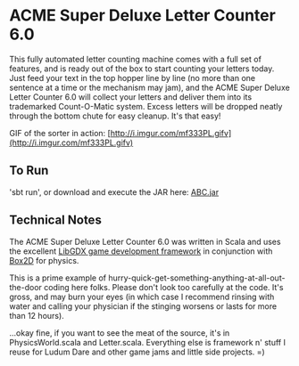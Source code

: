 ACME Super Deluxe Letter Counter 6.0
====================================

This fully automated letter counting machine comes with a full set of features, and is
ready out of the box to start counting your letters today.  Just feed your text in the
top hopper line by line (no more than one sentence at a time or the mechanism may jam),
and the ACME Super Deluxe Letter Counter 6.0 will collect your letters and deliver them
into its trademarked Count-O-Matic system.  Excess letters will be dropped neatly through
the bottom chute for easy cleanup.  It's that easy!

GIF of the sorter in action: [http://i.imgur.com/mf333PL.gifv](http://i.imgur.com/mf333PL.gifv)

To Run
------
'sbt run', or download and execute the JAR here: [ABC.jar](https://s3.amazonaws.com/JustinMullinMisc/ABC.jar)

Technical Notes
---------------
The ACME Super Deluxe Letter Counter 6.0 was written in Scala and uses the excellent
[LibGDX game development framework](https://libgdx.badlogicgames.com/) in conjunction
with [Box2D](http://box2d.org) for physics.

This is a prime example of
hurry-quick-get-something-anything-at-all-out-the-door coding here folks.  Please don't
look too carefully at the code.  It's gross, and may burn your eyes (in which case I
recommend rinsing with water and calling your physician if the stinging worsens or lasts for more
than 12 hours).

...okay fine, if you want to see the meat of the source, it's in PhysicsWorld.scala and Letter.scala.  Everything else is framework n' stuff I reuse for Ludum Dare and other game jams and little side projects.  =)
